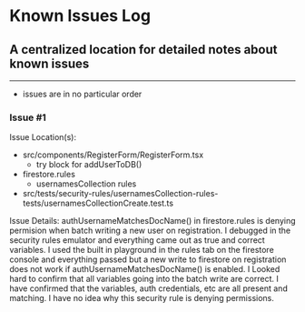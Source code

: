 # Known Issues Log

## A centralized location for detailed notes about known issues

---

- issues are in no particular order

### Issue #1

Issue Location(s):

- src/components/RegisterForm/RegisterForm.tsx
  - try block for addUserToDB()
- firestore.rules
  - usernamesCollection rules
- src/tests/security-rules/usernamesCollection-rules-tests/usernamesCollectionCreate.test.ts

Issue Details:
authUsernameMatchesDocName() in firestore.rules is denying permision when batch writing a new user on registration.
I debugged in the security rules emulator and everything came out as true and correct variables.
I used the built in playground in the rules tab on the firestore console and everything passed
but a new write to firestore on registration does not work if authUsernameMatchesDocName() is enabled.
I Looked hard to confirm that all variables going into the batch write are correct.
I have confirmed that the variables, auth credentials, etc are all present and matching.
I have no idea why this security rule is denying permissions.
